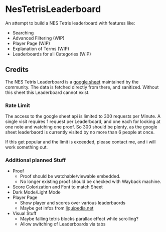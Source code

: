 # NesTetrisLeaderboard

An attempt to build a NES Tetris leaderboard with features like:
- Searching
- Advanced Filtering (WIP)
- Player Page (WIP)
- Explanation of Terms (WIP)
- Leaderboards for all Categories (WIP)

## Credits
The NES Tetris Leaderboard is a [google sheet](https://docs.google.com/spreadsheets/d/1ZBxkZEsfwDsUpyire4Xb16er36Covk7nhR8BN_LPodI/edit#gid=907672507) maintained by the community. The data is fetched directly from there, and sanitized. Without this sheet this Leaderboard cannot exist.

### Rate Limit
The access to the google sheet api is limited to 300 requests per Minute.
A single visit requires 1 request per Leaderboard,
and one each for looking at one note and watching one proof. So 300 should be plenty, as the google sheet leaderbaord is currently visited by no more than 6 people at once.

If this get popular and the limit is exceeded, please contact me, and i will work something out.  


### Additional planned Stuff
- Proof
  - Proof should be watchable/viewable embedded.
  - No longer existing proof should be checked with Wayback machine.
- Score Colorization and Font to match Sheet
- Dark Mode/Light Mode
- Player Page
  - Show player and scores over various leaderbaords
  - Maybe get infos from [liquipedia.net](https://liquipedia.net/tetris)
- Visual Stuff
  - Maybe falling tetris blocks parallax effect while scrolling?
  - Allow switching of Leaderboards via tabs


